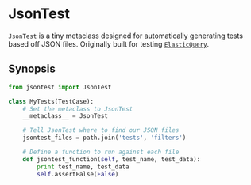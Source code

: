 # JsonTest

`JsonTest` is a tiny metaclass designed for automatically generating tests based off JSON files. Originally built for testing [`ElasticQuery`](https://github.com/Fizzadar/ElasticQuery).

## Synopsis

```py
from jsontest import JsonTest

class MyTests(TestCase):
    # Set the metaclass to JsonTest
    __metaclass__ = JsonTest

    # Tell JsonTest where to find our JSON files
    jsontest_files = path.join('tests', 'filters')

    # Define a function to run against each file
    def jsontest_function(self, test_name, test_data):
        print test_name, test_data
        self.assertFalse(False)
```
